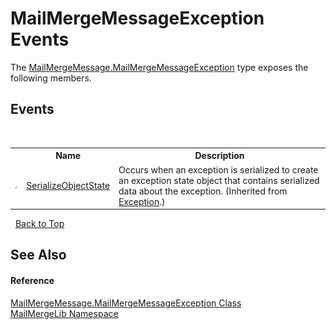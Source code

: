 # MailMergeMessageException Events
 

The <a href="663e8647-e3d7-78f4-1f75-c91aa14a67b8">MailMergeMessage.MailMergeMessageException</a> type exposes the following members.


## Events
&nbsp;<table><tr><th></th><th>Name</th><th>Description</th></tr><tr><td>![Protected event](media/protevent.gif "Protected event")</td><td><a href="http://msdn2.microsoft.com/en-us/library/ee332915" target="_blank">SerializeObjectState</a></td><td>
Occurs when an exception is serialized to create an exception state object that contains serialized data about the exception.
 (Inherited from <a href="http://msdn2.microsoft.com/en-us/library/c18k6c59" target="_blank">Exception</a>.)</td></tr></table>&nbsp;
<a href="#mailmergemessageexception-events">Back to Top</a>

## See Also


#### Reference
<a href="663e8647-e3d7-78f4-1f75-c91aa14a67b8">MailMergeMessage.MailMergeMessageException Class</a><br /><a href="31c6ebbe-d683-7561-7308-5a5ee1f76bf5">MailMergeLib Namespace</a><br />